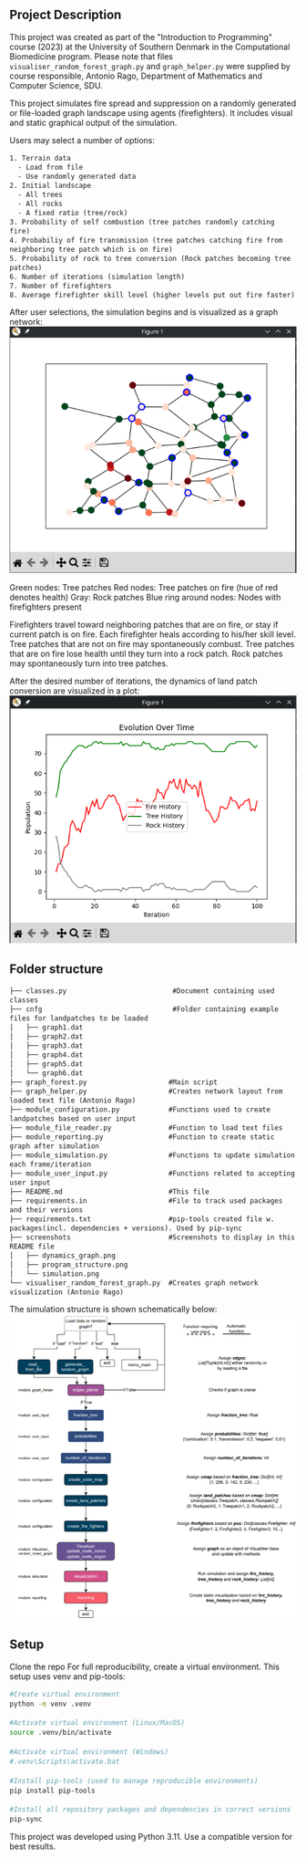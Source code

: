 ## Project Description
This project was created as part of the "Introduction to Programming" course (2023) at the University of Southern Denmark in the Computational Biomedicine program.
Please note that files `visualiser_random_forest_graph.py` and `graph_helper.py` were supplied by course responsible, Antonio Rago, Department of Mathematics and Computer Science, SDU.

This project simulates fire spread and suppression on a randomly generated or file-loaded graph landscape using agents (firefighters). It includes visual and static graphical output of the simulation.

Users may select a number of options:
```
1. Terrain data
  - Load from file
  - Use randomly generated data
2. Initial landscape
  - All trees
  - All rocks
  - A fixed ratio (tree/rock)
3. Probability of self combustion (tree patches randomly catching fire)
4. Probabiliy of fire transmission (tree patches catching fire from neighboring tree patch which is on fire)
5. Probability of rock to tree conversion (Rock patches becoming tree patches)
6. Number of iterations (simulation length)
7. Number of firefighters
8. Average firefighter skill level (higher levels put out fire faster)
```

After user selections, the simulation begins and is visualized as a graph network:
![Graph network simulation](screenshots/simulation.png)

Green nodes: Tree patches
Red nodes: Tree patches on fire (hue of red denotes health)
Gray: Rock patches
Blue ring around nodes: Nodes with firefighters present

Firefighters travel toward neighboring patches that are on fire, or stay if current patch is on fire. Each firefighter heals according to his/her skill level.
Tree patches that are not on fire may spontaneously combust. Tree patches that are on fire lose health until they turn into a rock patch.
Rock patches may spontaneously turn into tree patches.

After the desired number of iterations, the dynamics of land patch conversion are visualized in a plot:
![Graph network dynamics](screenshots/dynamics_graph.png)

## Folder structure
```
├── classes.py                          #Document containing used classes
├── cnfg                                #Folder containing example files for landpatches to be loaded
│   ├── graph1.dat
│   ├── graph2.dat
│   ├── graph3.dat
│   ├── graph4.dat
│   ├── graph5.dat
│   └── graph6.dat
├── graph_forest.py                    #Main script
├── graph_helper.py                    #Creates network layout from loaded text file (Antonio Rago)
├── module_configuration.py            #Functions used to create landpatches based on user input
├── module_file_reader.py              #Function to load text files
├── module_reporting.py                #Function to create static graph after simulation
├── module_simulation.py               #Functions to update simulation each frame/iteration
├── module_user_input.py               #Functions related to accepting user input
├── README.md                          #This file
├── requirements.in                    #File to track used packages and their versions
├── requirements.txt                   #pip-tools created file w. packages(incl. dependencies + versions). Used by pip-sync
├── screenshots                        #Screenshots to display in this README file
│   ├── dynamics_graph.png
│   ├── program_structure.png
│   └── simulation.png
└── visualiser_random_forest_graph.py  #Creates graph network visualization (Antonio Rago)

```

The simulation structure is shown schematically below:
![Graph program structure](screenshots/program_structure.png)

## Setup
Clone the repo
For full reproducibility, create a virtual environment. This setup uses venv and pip-tools:

```bash
#Create virtual environment
python -m venv .venv

#Activate virtual environment (Linux/MacOS)
source .venv/bin/activate

#Activate virtual environment (Windows)
#.venv\Scripts\activate.bat

#Install pip-tools (used to manage reproducible environments)
pip install pip-tools

#Install all repository packages and dependencies in correct versions
pip-sync
```
This project was developed using Python 3.11. Use a compatible version for best results.


